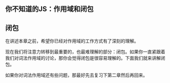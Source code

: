 ## 你不知道的JS：作用域和闭包

## 闭包

在讲述本章之前，希望你已经对作用域的工作方式有了深刻的理解。

现在我们将注意力转移到最重要的，也最难理解的部分：闭包。如果你一直紧跟着我们对词法作用域的讨论，那你会觉得闭包是很容易理解的。下面我们就来讲解闭包。

如果你对词法作用域还有些问题，那最好先去复习下第二章然后再回来。